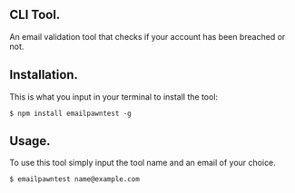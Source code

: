 ## CLI Tool.
An email validation tool that checks if your account has been breached or not.

## Installation.
This is what you input in your terminal to install the tool:

```
$ npm install emailpawntest -g
````

## Usage.
To use this tool simply input the tool name and an email of your choice.

```
$ emailpawntest name@example.com
```